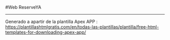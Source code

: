 #Web ReserveYA
________________________________________
Generado a apartir de la plantilla  Apex APP : https://plantillashtmlgratis.com/en/todas-las-plantillas/plantilla/free-html-templates-for-downloading-apex-app/
